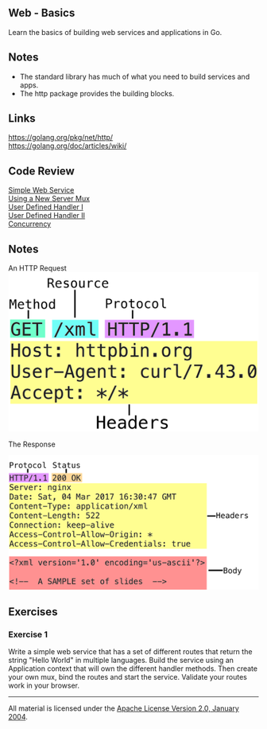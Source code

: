 ## Web - Basics

Learn the basics of building web services and applications in Go.

## Notes

* The standard library has much of what you need to build services and apps.
* The http package provides the building blocks.

## Links

https://golang.org/pkg/net/http/  
https://golang.org/doc/articles/wiki/  

## Code Review

[Simple Web Service](example1/main.go)  
[Using a New Server Mux](example2/main.go)  
[User Defined Handler I](example3/main.go)  
[User Defined Handler II](example4/main.go)  
[Concurrency](example5/main.go)  

## Notes

An HTTP Request
![Request](request.png)

The Response

![Response](response.png)

## Exercises

### Exercise 1

Write a simple web service that has a set of different routes that return the string "Hello World" in multiple languages. Build the service using an Application context that will own the different handler methods. Then create your own mux, bind the routes and start the service. Validate your routes work in your browser.
___
All material is licensed under the [Apache License Version 2.0, January 2004](http://www.apache.org/licenses/LICENSE-2.0).
